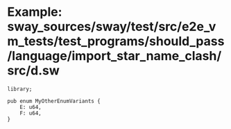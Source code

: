 # Example: sway_sources/sway/test/src/e2e_vm_tests/test_programs/should_pass/language/import_star_name_clash/src/d.sw

```sway
library;

pub enum MyOtherEnumVariants {
    E: u64,
    F: u64,
}

```

